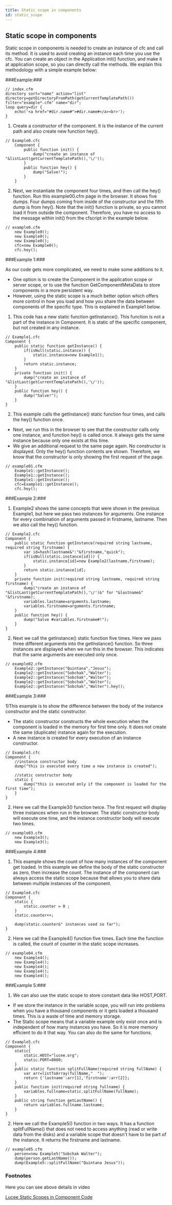 ```yaml
---
title: Static scope in components
id: static_scope
---
```

## Static scope in components ##

Static scope in components is needed to create an instance of cfc and call its method. It is used to avoid creating an instance each time you use the cfc. You can create an object in the Application init() function, and make it at application scope, so you can directly call the methods. We explain this methodology with a simple example below:


###Example:###

```luceescript
// index.cfm
directory sort="name" action="list" directory=getDirectoryFromPath(getCurrentTemplatePath()) filter="example*.cfm" name="dir";
loop query=dir {
	echo('<a href="#dir.name#">#dir.name#</a><br>');
}
```

1) Create a constructor of the component. It is the instance of the current path and also create new function hey(). 

```luceescript
// Example0.cfc
	Component {
		public function init() {
			dump("create an instance of "&listLast(getCurrentTemplatePath(),'\/'));
		}
		public function hey() {
			dump("Salve!");
		}
	}
```

2) Next, we instantiate the component four times, and then call the hey() function. Run this example00.cfm page in the browser. It shows five dumps. Four dumps coming from inside of the constructor and the fifth dump is from hey(). Note that the init() function is private, so you cannot load it from outside the component. Therefore, you have no access to the message within init() from the cfscript in the example below.

```luceescript
// example0.cfm
	new Example0();
	new Example0();
	new Example0();
	cfc=new Example0();
	cfc.hey();
```


###Example 1:###

As our code gets more complicated, we need to make some additions to it.

* One option is to create the Component in the application scope or server scope, or to use the function GetComponentMetaData to store components in a more persistent way.
* However, using the static scope is a much better option which offers more control in how you load and how you share the data between components of the specific type. This is explained in Example1 below.

1) This code has a new static function getInstance(). This function is not a part of the instance in Component. It is static of the specific component, but not created in any instance.

```luceescript
// Example1.cfc
Component {
	public static function getInstance() {
		if(isNull(static.instance)) {
			static.instance=new Example1();
		}
		return static.instance; 
	}
	private function init() {
		dump("create an instance of "&listLast(getCurrentTemplatePath(),'\/'));
	}
	public function hey() {
		dump("Salve!");
	}
}
```

2) This example calls the getInstance() static function four times, and calls the hey() function once.

* Next, we run this in the browser to see that the constructor calls only one instance, and function hey() is called once. It always gets the same instance because only one exists at this time.
* We give an additional request to the same page again. No constructor is displayed. Only the hey() function contents are shown. Therefore, we know that the constructor is only showing the first request of the page.

```luceescript
// example01.cfm
	Example1::getInstance();
	Example1::getInstance();
	Example1::getInstance();
	cfc=Example1::getInstance();
	cfc.hey();
```

###Example 2:###

1) Example2 shows the same concepts that were shown in the previous Example1, but here we pass two instances for arguments. One instance for every combination of arguments passed in firstname, lastname. Then we also call the hey() function.

```luceescript
// Example2.cfc 
Component {
	public static function getInstance(required string lastname, required string firstname) {
		var id=hash(lastname&":"&firstname,"quick");
		if(isNull(static.instance[id])) {
			static.instance[id]=new Example2(lastname,firstname);
		}
		return static.instance[id];
	}
	private function init(required string lastname, required string firstname) {
		dump("create an instance of "&listLast(getCurrentTemplatePath(),'\/')&" for "&lastname&" "&firstname);
		variables.lastname=arguments.lastname;
		variables.firstname=arguments.firstname;
	}
	public function hey() {
		dump("Salve #variables.firstname#!");
	}
}
```

2) Next we call the getInstance() static function five times. Here we pass three different arguments into the getInstance() function. So three instances are displayed when we run this in the browser. This indicates that the same arguments are executed only once.  

```luceescript
// example02.cfm
	Example2::getInstance("Quintana","Jesus");
	Example2::getInstance("Sobchak","Walter");
	Example2::getInstance("Sobchak","Walter");
	Example2::getInstance("Sobchak","Walter");
	Example2::getInstance("Sobchak","Walter").hey();
```

###Example 3:###

1)This example is to show the difference between the body of the instance constructor and the static constructor.

* The static constructor constructs the whole execution when the component is loaded in the memory for first time only. It does not create the same (duplicate) instance again for the execution.
* A new instance is created for every execution of an instance constructor.

```luceescript
// Example3.cfc
Component {
	//instance constructor body
	dump("this is executed every time a new instance is created");

	//static constructor body
	static {
		dump("this is executed only if the component is loaded for the first time");
	}
}
```

2) Here we call the Example3() function twice. The first request will display three instances when run in the browser. The static constructor body will execute one time, and the instance constructor body will execute two times.

```luceescript
// example03.cfm
	new Example3();
	new Example3();
```

###Example 4:###

1) This example shows the count of how many instances of the component get loaded. In this example we define the body of the static constructor as zero, then increase the count. The instance of the component can always access the static scope because that allows you to share data between multiple instances of the component.

```luceescript
// Example4.cfc
Component {
	static {
		static.counter = 0 ;
	}
	static.counter++;

	dump(static.counter&" instances used so far");
}
```

2) Here we call the Example4() function five times. Each time the function is called, the count of counter in the static scope increases.

```luceescript
// example04.cfm 
	new Example4();
	new Example4();
	new Example4();
	new Example4();
	new Example4();
```

###Example 5:###

1) We can also use the static scope to store constant data like HOST,PORT.

* If we store the instance in the variable scope, you will run into problems when you have a thousand components or it gets loaded a thousand times. This is a waste of time and memory storage.
* The Static scope means that a variable example only exist once and is independent of how many instances you have. So it is more memory efficient to do it that way. You can also do the same for functions.


```luceescript
// Example5.cfc
Component {
	static{
		static.HOST="lucee.org";
		static.PORT=8080;
	}
	public static function splitFullName(required string fullName) {
		var arr=listToArray(fullName," 	");
		return {'lastname':arr[1],'firstname':arr[2]};
	}
	public function init(required string fullname) {
		variables.fullname=static.splitFullName(fullName);
	}
	public string function getLastName() {
		return variables.fullname.lastname;
	}
}
```

2) Here we call the Example5() function in two ways. It has a function splitFullName() that does not need to access anything (read or write data from the disks) and a variable scope that doesn't have to be part of the instance. It returns the firstname and lastname.

```luceescript
// example05.cfm
	person=new Example5("Sobchak Walter");
	dump(person.getLastName());
	dump(Example5::splitFullName("Quintana Jesus"));
```

### Footnotes ###

Here you can see above details in video

[Lucee Static Scopes in Component Code](https://www.youtube.com/watch?v=B5ILIAbXBzo&feature=youtu.be)
